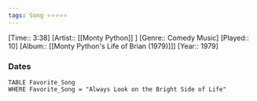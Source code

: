 ```yaml
---
tags: Song ⭐⭐⭐⭐⭐ 
---
```

[Time:: 3:38]
[Artist:: [[Monty Python]] ]
[Genre:: Comedy Music]
[Played:: 10]
[Album:: [[Monty Python's Life of Brian (1979)]]]
[Year:: 1979]
### Dates
````dataview
TABLE Favorite_Song
WHERE Favorite_Song = "Always Look on the Bright Side of Life"
````